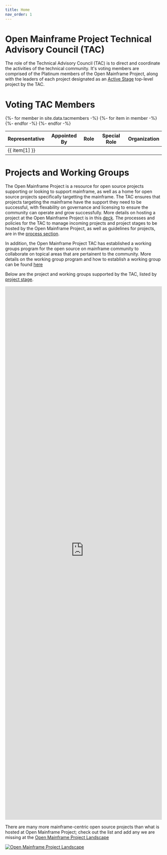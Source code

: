 ```yaml
---
title: Home
nav_order: 1
---
```

# Open Mainframe Project Technical Advisory Council (TAC)

The role of the Technical Advisory Council (TAC) is to direct and coordinate the activities of the technical community. It's voting members are comprised of the Platinum members of the Open Mainframe Project, along with the leaders of each project designated as an [Active Stage](process/project_stages.md#active-stage) top-level project by the TAC.

# Voting TAC Members

<table class="sortable">
<thead>
    <tr>
        <th>Representative</th>
	<th>Appointed By</th>
	<th>Role</th>
	<th>Special Role</th>
	<th>Organization</th>
    </tr>
</thead>
<tbody>
{%- for member in site.data.tacmembers -%}
    <tr>
       {%- for item in member -%}<td>{{ item[1] }}</td>{%- endfor -%}
    </tr>    
{%- endfor -%}
</tbody>
</table>
<link rel="stylesheet" href="css/sorTable.css">
<script src="js/sorTable.min.js"></script>

# Projects and Working Groups

The Open Mainframe Project is a resource for open source projects supporting or looking to support mainframe, as well as a home for open source projects specifically targetting the mainframe. The TAC ensures that projects targeting the mainframe have the support they need to be successful, with flexability on governance and licensing to ensure the community can operate and grow successfully. More details on hosting a project at the Open Mainframe Project is in this [deck](https://github.com/openmainframeproject/foundation/raw/main/overview_deck/open_mainframe_project_host_project.pdf). The processes and policies for the TAC to manage incoming projects and project stages to be hosted by the Open Mainframe Project, as well as guidelines for projects, are in the [process section](process).

In addition, the Open Mainframe Project TAC has established a working groups program for the open source on mainframe community to collaborate on topical areas that are pertainent to the community. More details on the working group program and how to establish a working group can be found [here](process/working_groups.md)

Below are the project and working groups supported by the TAC, listed by [project stage](process/project_stages.md).

<!-- Embed list of all Open Mainframe Project members -->  
<iframe src="https://landscape.openmainframeproject.org/pages/hosted-projects?style=body{background-color:white;}%23embedded-footer{display:none;}" frameborder="0" id="landscape" scrolling="no" style="width: 1px; min-width: 100%; opacity: 1; visibility: visible; overflow: hidden; height: 1717px;"></iframe>
<script src="https://landscape.openmainframeproject.org/iframeResizer.js"></script>

There are many more mainframe-centric open source projects than what is hosted at Open Mainframe Project; check out the list and add any we are missing at the [Open Mainframe Project Landscape](https://landscape.openmainframeproject.org)

[![Open Mainframe Project Landscape](https://landscape.openmainframeproject.org/images/landscape.png)](https://landscape.openmainframeproject.org)
